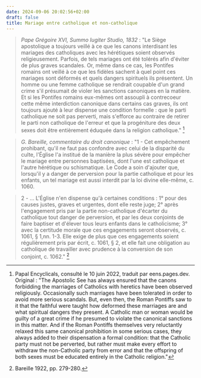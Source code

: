 ```yaml
---
date: 2024-09-06 20:02:56+02:00
draft: false
title: Mariage entre catholique et non-catholique
---
```





> *Pape Grégoire XVI, Summo Iugiter Studio, 1832* : "Le Siège apostolique a toujours veillé à ce que les canons interdisant les mariages des catholiques avec les hérétiques soient observés religieusement. Parfois, de tels mariages ont été tolérés afin d'éviter de plus graves scandales. Or, même dans ce cas, les Pontifes romains ont veillé à ce que les fidèles sachent à quel point ces mariages sont déformés et quels dangers spirituels ils présentent. Un homme ou une femme catholique se rendrait coupable d'un grand crime s'il présumait de violer les sanctions canoniques en la matière. Et si les Pontifes romains eux-mêmes ont assoupli à contrecoeur cette même interdiction canonique dans certains cas graves, ils ont toujours ajouté à leur dispense une condition formelle : que le parti catholique ne soit pas perverti, mais s'efforce au contraire de retirer le parti non catholique de l'erreur et que la progéniture des deux sexes doit être entièrement éduquée dans la religion catholique." [^1]

[^1]: Papal Encyclicals, consulté le 10 juin 2022, traduit par eens.pages.dev. Original : "The Apostolic See has always ensured that the canons forbidding the marriages of Catholics with heretics have been observed religiously. Occasionally such marriages have been tolerated in order to avoid more serious scandals. But, even then, the Roman Pontiffs saw to it that the faithful were taught how deformed these marriages are and what spiritual dangers they present. A Catholic man or woman would be guilty of a great crime if he presumed to violate the canonical sanctions in this matter. And if the Roman Pontiffs themselves very reluctantly relaxed this same canonical prohibition in some serious cases, they always added to their dispensation a formal condition: that the Catholic party must not be perverted, but rather must make every effort to withdraw the non-Catholic party from error and that the offspring of both sexes must be educated entirely in the Catholic religion."

> *G. Bareille, commentaire du droit canonique* : "1 - Cet empêchement prohibant, qu'il ne faut pas confondre avec celui de la disparité du culte, l'Église l'a institué de la manière la plus sévère pour empêcher le mariage entre personnes baptisées, dont l'une est catholique et l'autre hérétique ou schismatique. Le Code a soin d'ajouter que, lorsqu'il y a danger de perversion pour la partie catholique et pour les enfants, un tel mariage est aussi interdit par la loi divine elle-même, c. 1060. 

> 2 - ... L'Église n'en dispense qu'à certaines conditions : 1° pour des causes justes, graves et urgentes, dont elle reste juge; 2° après l'engagement pris par la partie non-catholique d'écarter du catholique tout danger de perversion, et par les deux conjoints de faire baptiser et d'élever tous leurs enfants dans le catholicisme; 3° avec la certitude morale que ces engagements seront observés, c. 1061, § 1,nn. 1-3. Elle exige de plus que ces engagements soient régulièrement pris par écrit, c. 1061, § 2, et elle fait une obligation au catholique de travailler avec prudence à la conversion de son conjoint, c. 1062." [^2]

[^2]: Bareille 1922, pp. 279-280.


